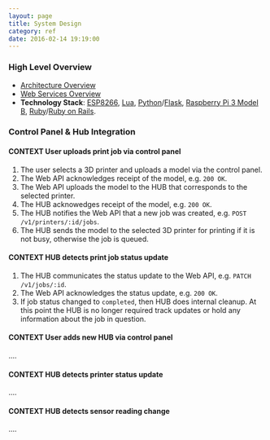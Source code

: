```yaml
---
layout: page
title: System Design
category: ref
date: 2016-02-14 19:19:00
---
```


### <i class="fa fa-chevron-circle-right"></i> High Level Overview
- <a href="/uploads/Architecture_Overview.pdf" target="_blank">Architecture Overview</a>
- <a href="/uploads/Web_Services_Overview.pdf" target="_blank">Web Services Overview</a>
- **Technology Stack**: <a href="https://en.wikipedia.org/wiki/ESP8266" target="_blank">ESP8266</a>, <a href="https://www.lua.org/" target="_blank">Lua</a>, <a href="https://www.python.org/" target="_blank">Python</a>/<a href="http://flask.pocoo.org/" target="_blank">Flask</a>, <a href="https://www.raspberrypi.org/products/raspberry-pi-3-model-b/" target="_blank">Raspberry Pi 3 Model B</a>, <a href="https://www.ruby-lang.org/en/" target="_blank">Ruby</a>/<a href="http://rubyonrails.org/" target="_blank">Ruby on Rails</a>.

### <i class="fa fa-plug"></i> Control Panel & Hub Integration

#### <span class="label label-info">CONTEXT</span> User uploads print job via control panel

1. The user selects a 3D printer and uploads a model via the control panel.
2. The Web API acknowledges receipt of the model, e.g. `200 OK`.
3. The Web API uploads the model to the HUB that corresponds to the selected printer.
4. The HUB acknowedges receipt of the model, e.g. `200 OK`.
5. The HUB notifies the Web API that a new job was created, e.g. `POST /v1/printers/:id/jobs`.
6. The HUB sends the model to the selected 3D printer for printing if it is not busy, otherwise
the job is queued.

#### <span class="label label-info">CONTEXT</span> HUB detects print job status update
1. The HUB communicates the status update to the Web API, e.g. `PATCH /v1/jobs/:id`.
2. The Web API acknowledges the status update, e.g. `200 OK`.
2. If job status changed to `completed`, then HUB does internal cleanup. At this point the HUB is no longer required track updates or hold any information about the job in question.

#### <span class="label label-info">CONTEXT</span> User adds new HUB via control panel
....
#### <span class="label label-info">CONTEXT</span> HUB detects printer status update
....

#### <span class="label label-info">CONTEXT</span> HUB detects sensor reading change
....
